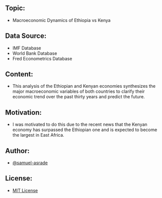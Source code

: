 ## Topic: 
- Macroeconomic Dynamics of Ethiopia vs Kenya

## Data Source: 
- IMF Database
- World Bank Database
- Fred Econometrics Database

## Content:
- This analysis of the Ethiopian and Kenyan economies synthesizes the major 
  macroeconomic variables of both countries to clarify their economic trend over 
  the past thirty years and predict the future.

## Motivation:
- I was motivated to do this due to the recent news that the Kenyan economy has 
  surpassed the Ethiopian one and is expected to become the largest in East Africa.

## Author:
- [@samuel-asrade](https://github.com/samuel-asrade)

## License:
- [MIT License](LICENSE)
